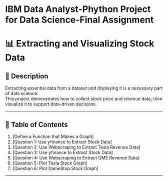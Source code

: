 # IBM Data Analyst-Phython Project for Data Science-Final Assignment

# 📊 Extracting and Visualizing Stock Data

## 📖 Description
Extracting essential data from a dataset and displaying it is a necessary part of data science.  
This project demonstrates how to collect stock price and revenue data, then visualize it to support data-driven decisions.

---

## 📑 Table of Contents
1. [Define a Function that Makes a Graph] 
2. [Question 1: Use yfinance to Extract Stock Data]
3. [Question 2: Use Webscraping to Extract Tesla Revenue Data] 
4. [Question 3: Use yfinance to Extract Stock Data]
5. [Question 4: Use Webscraping to Extract GME Revenue Data] 
6. [Question 5: Plot Tesla Stock Graph]
7. [Question 6: Plot GameStop Stock Graph]

---
